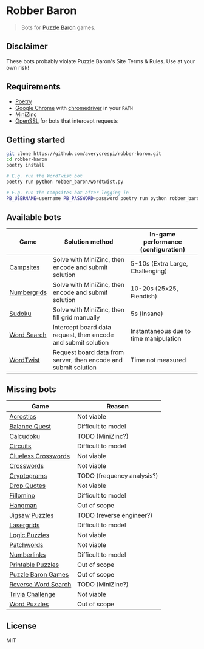 # Robber Baron

> Bots for [Puzzle Baron](https://www.puzzlebaron.com/) games.

## Disclaimer

These bots probably violate Puzzle Baron's Site Terms & Rules. Use at your own risk!

## Requirements

- [Poetry](https://python-poetry.org/)
- [Google Chrome](https://www.google.com/chrome/) with [chromedriver](https://chromedriver.chromium.org/) in your `PATH`
- [MiniZinc](https://www.minizinc.org/)
- [OpenSSL](https://www.openssl.org/) for bots that intercept requests

## Getting started

```sh
git clone https://github.com/averycrespi/robber-baron.git
cd robber-baron
poetry install

# E.g. run the WordTwist bot
poetry run python robber_baron/wordtwist.py

# E.g. run the Campsites bot after logging in
PB_USERNAME=username PB_PASSWORD=password poetry run python robber_baron/campsites.py --login
```

## Available bots

| Game | Solution method | In-game performance (configuration) |
|------|-----------------|-------------------------------------|
| [Campsites](https://campsites.puzzlebaron.com/) | Solve with MiniZinc, then encode and submit solution | 5-10s (Extra Large, Challenging) |
| [Numbergrids](https://numbergrids.puzzlebaron.com/) | Solve with MiniZinc, then encode and submit solution | 10-20s (25x25, Fiendish) |
| [Sudoku](https://sudoku.puzzlebaron.com/) | Solve with MiniZinc, then fill grid manually | 5s (Insane) |
| [Word Search](https://wordsearch.puzzlebaron.com/) | Intercept board data request, then encode and submit solution | Instantaneous due to time manipulation |
| [WordTwist](https://wordtwist.puzzlebaron.com/) | Request board data from server, then encode and submit solution | Time not measured |

## Missing bots

| Game | Reason |
|------|--------|
| [Acrostics](https://acrostics.puzzlebaron.com/) | Not viable |
| [Balance Quest](https://balancequest.puzzlebaron.com/) | Difficult to model |
| [Calcudoku](https://calcudoku.puzzlebaron.com/) | TODO (MiniZinc?) |
| [Circuits](https://circuits.puzzlebaron.com/) | Difficult to model |
| [Clueless Crosswords](https://clueless.puzzlebaron.com/) | Not viable |
| [Crosswords](https://crosswords.puzzlebaron.com/) | Not viable |
| [Cryptograms](https://cryptograms.puzzlebaron.com/) | TODO (frequency analysis?) |
| [Drop Quotes](https://dropquotes.puzzlebaron.com/) | Not viable |
| [Fillomino](https://fillomino.puzzlebaron.com/) | Difficult to model |
| [Hangman](https://hangman.puzzlebaron.com/) | Out of scope |
| [Jigsaw Puzzles](https://jigsaw.puzzlebaron.com/) | TODO (reverse engineer?) |
| [Lasergrids](https://lasergrids.puzzlebaron.com/) | Difficult to model |
| [Logic Puzzles](https://logic.puzzlebaron.com/) | Not viable |
| [Patchwords](https://patchwords.puzzlebaron.com/) | Not viable |
| [Numberlinks](https://numberlinks.puzzlebaron.com/) | Difficult to model |
| [Printable Puzzles](https://www.printable-puzzles.com/) | Out of scope |
| [Puzzle Baron Games](https://games.puzzlebaron.com/) | Out of scope |
| [Reverse Word Search](https://rws.puzzlebaron.com/) | TODO (MiniZinc?) |
| [Trivia Challenge](https://trivia.puzzlebaron.com/) | Not viable |
| [Word Puzzles](https://www.word-puzzles.org/) | Out of scope |

## License

MIT
